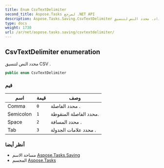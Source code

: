 ```yaml
---
title: Enum CsvTextDelimiter
second_title: Aspose.Tasks لمرجع .NET API
description: Aspose.Tasks.Saving.CsvTextDelimiter تعداد. محدد النص لتنسيق CSV .
type: docs
weight: 1730
url: /ar/net/aspose.tasks.saving/csvtextdelimiter/
---
```

## CsvTextDelimiter enumeration

محدد النص لتنسيق CSV .

```csharp
public enum CsvTextDelimiter
```

### قيم

| اسم | قيمة | وصف |
| --- | --- | --- |
| Comma | `0` | محدد الفاصلة . |
| Semicolon | `1` | محدد الفاصلة المنقوطة. |
| Space | `2` | محدد المسافة . |
| Tab | `3` | محدد علامات الجدولة . |

### أنظر أيضا

* مساحة الاسم [Aspose.Tasks.Saving](../../aspose.tasks.saving/)
* المجسم [Aspose.Tasks](../../)



